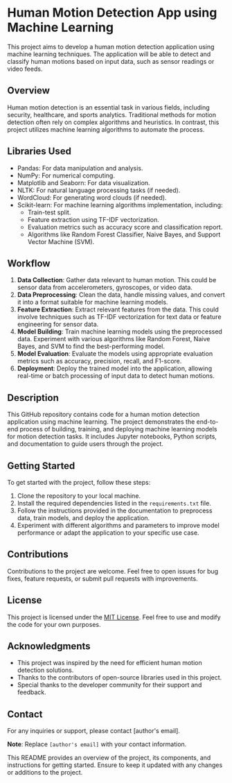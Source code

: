 # Human Motion Detection App using Machine Learning

This project aims to develop a human motion detection application using machine learning techniques. The application will be able to detect and classify human motions based on input data, such as sensor readings or video feeds.

## Overview
Human motion detection is an essential task in various fields, including security, healthcare, and sports analytics. Traditional methods for motion detection often rely on complex algorithms and heuristics. In contrast, this project utilizes machine learning algorithms to automate the process.

## Libraries Used
- Pandas: For data manipulation and analysis.
- NumPy: For numerical computing.
- Matplotlib and Seaborn: For data visualization.
- NLTK: For natural language processing tasks (if needed).
- WordCloud: For generating word clouds (if needed).
- Scikit-learn: For machine learning algorithms implementation, including:
  - Train-test split.
  - Feature extraction using TF-IDF vectorization.
  - Evaluation metrics such as accuracy score and classification report.
  - Algorithms like Random Forest Classifier, Naive Bayes, and Support Vector Machine (SVM).

## Workflow
1. **Data Collection**: Gather data relevant to human motion. This could be sensor data from accelerometers, gyroscopes, or video data.
2. **Data Preprocessing**: Clean the data, handle missing values, and convert it into a format suitable for machine learning models.
3. **Feature Extraction**: Extract relevant features from the data. This could involve techniques such as TF-IDF vectorization for text data or feature engineering for sensor data.
4. **Model Building**: Train machine learning models using the preprocessed data. Experiment with various algorithms like Random Forest, Naive Bayes, and SVM to find the best-performing model.
5. **Model Evaluation**: Evaluate the models using appropriate evaluation metrics such as accuracy, precision, recall, and F1-score.
6. **Deployment**: Deploy the trained model into the application, allowing real-time or batch processing of input data to detect human motions.

## Description
This GitHub repository contains code for a human motion detection application using machine learning. The project demonstrates the end-to-end process of building, training, and deploying machine learning models for motion detection tasks. It includes Jupyter notebooks, Python scripts, and documentation to guide users through the project.

## Getting Started
To get started with the project, follow these steps:
1. Clone the repository to your local machine.
2. Install the required dependencies listed in the `requirements.txt` file.
3. Follow the instructions provided in the documentation to preprocess data, train models, and deploy the application.
4. Experiment with different algorithms and parameters to improve model performance or adapt the application to your specific use case.

## Contributions
Contributions to the project are welcome. Feel free to open issues for bug fixes, feature requests, or submit pull requests with improvements.

## License
This project is licensed under the [MIT License](LICENSE). Feel free to use and modify the code for your own purposes.

## Acknowledgments
- This project was inspired by the need for efficient human motion detection solutions.
- Thanks to the contributors of open-source libraries used in this project.
- Special thanks to the developer community for their support and feedback.

## Contact
For any inquiries or support, please contact [author's email].

**Note**: Replace `[author's email]` with your contact information. 

This README provides an overview of the project, its components, and instructions for getting started. Ensure to keep it updated with any changes or additions to the project.

